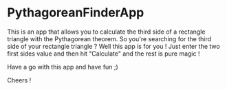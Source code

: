 # PythagoreanFinderApp
This is an app that allows you to calculate the third side of a rectangle triangle with the Pythagorean theorem.
So you're searching for the third side of your rectangle triangle ? Well this app is for you ! Just enter the two first sides value and then hit "Calculate" and the rest is pure magic !

Have a go with this app and have fun ;)

Cheers !
